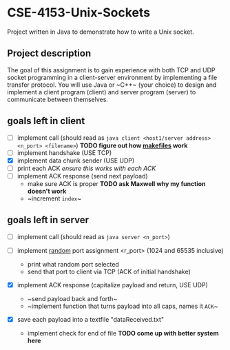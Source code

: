 # CSE-4153-Unix-Sockets
Project written in Java to demonstrate how to write a Unix socket. 

## Project description 
The  goal  of  this  assignment  is  to  gain  experience  with  both  TCP  and  UDP  socket  programming  in  a client-server environment by implementing a file transfer protocol. You will use Java or  ~C++~  (your  choice)  to  design  and  implement  a  client  program  (client)  and  server  program (server) to communicate between themselves. 

## goals left in client
- [ ] implement call (should read as `java client <host1/server address> <n_port> <filename>`) **TODO figure out how [makefiles](http://www.henrywowen.com/post.php?p_id=7 "makefile intro") work**
- [ ] implement handshake (USE TCP)
- [x] implement data chunk sender (USE UDP)
- [ ] print each ACK *ensure this works with each ACK*
- [ ] implement ACK response (send next payload)
    * make sure ACK is proper **TODO ask Maxwell why my function doesn't work**
    * ~increment `index`~


## goals left in server
- [ ] implement call (should read as `java server <n_port>`)
- [ ] implement [random](https://www.geeksforgeeks.org/generating-random-numbers-in-java/ "random number generator") port assignment <r_port> (1024 and 65535 inclusive)
    * print what random port selected
    * send that port to client via TCP (ACK of initial handshake)
- [x] implement ACK response (capitalize payload and return, USE UDP)
    * ~send payload back and forth~
    * ~implement function that turns payload into all caps, names it `ACK`~
    
- [x] save each payload into a textfile "dataReceived.txt"
    * implement check for end of file **TODO come up with better system here**

